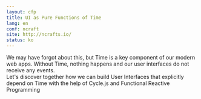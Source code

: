 ```yaml
---
layout: cfp
title: UI as Pure Functions of Time
lang: en
conf: ncraft
site: http://ncrafts.io/
status: ko
---
```


We may have forgot about this, but Time is a key component of our modern web apps. Without Time, nothing happens and our user interfaces do not receive any events.  
Let's discover together how we can build User Interfaces that explicitly depend on Time with the help of Cycle.js and Functional Reactive Programming

